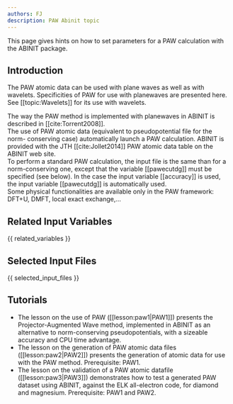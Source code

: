 ```yaml
---
authors: FJ
description: PAW Abinit topic
---
```


This page gives hints on how to set parameters for a PAW calculation with the ABINIT package.

## Introduction

The PAW atomic data can be used with plane waves as well as with wavelets.
Specificities of PAW for use with planewaves are presented here. See
[[topic:Wavelets]] for its use with wavelets.

The way the PAW method is implemented with planewaves in ABINIT is described
in [[cite:Torrent2008]].  
The use of PAW atomic data (equivalent to pseudopotential file for the norm-
conserving case) automatically launch a PAW calculation. ABINIT is provided
with the JTH [[cite:Jollet2014]] PAW atomic data table on the ABINIT web site.  
To perform a standard PAW calculation, the input file is the same than for a
norm-conserving one, except that the variable [[pawecutdg]] must be specified
(see below). In the case the input variable [[accuracy]] is used, the input
variable [[pawecutdg]] is automatically used.  
Some physical functionalities are available only in the PAW framework: DFT+U,
DMFT, local exact exchange,...



## Related Input Variables

{{ related_variables }}

## Selected Input Files

{{ selected_input_files }}

## Tutorials

* The lesson on the use of PAW ([[lesson:paw1|PAW1]]) presents the Projector-Augmented Wave method, implemented in ABINIT as an alternative to norm-conserving pseudopotentials, with a sizeable accuracy and CPU time advantage.
* The lesson on the generation of PAW atomic data files ([[lesson:paw2|PAW2]]) presents the generation of atomic data for use with the PAW method. Prerequisite: PAW1.
* The lesson on the validation of a PAW atomic datafile ([[lesson:paw3|PAW3]]) demonstrates how to test a generated PAW dataset using ABINIT, against the ELK all-electron code, for diamond and magnesium. Prerequisite: PAW1 and PAW2.

